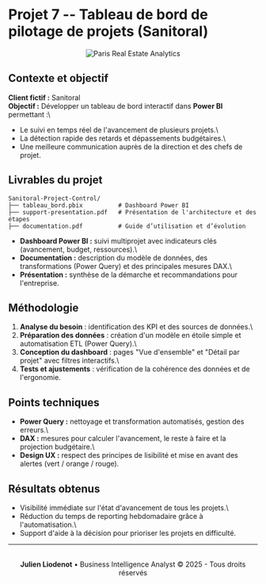 # Projet 7 -- Tableau de bord de pilotage de projets (Sanitoral)

<div align="center">
  <img src="https://images.unsplash.com/photo-1560518883-ce09059eeffa?w=800&h=300&fit=crop" alt="Paris Real Estate Analytics" />
</div>

## Contexte et objectif

**Client fictif :** Sanitoral\
**Objectif :** Développer un tableau de bord interactif dans **Power
BI** permettant :\
- Le suivi en temps réel de l'avancement de plusieurs projets.\
- La détection rapide des retards et dépassements budgétaires.\
- Une meilleure communication auprès de la direction et des chefs de
projet.

## Livrables du projet

    Sanitoral-Project-Control/
    ├── tableau_bord.pbix          # Dashboard Power BI
    ├── support-presentation.pdf   # Présentation de l'architecture et des étapes
    ├── documentation.pdf          # Guide d’utilisation et d’évolution

-   **Dashboard Power BI :** suivi multiprojet avec indicateurs clés
    (avancement, budget, ressources).\
-   **Documentation :** description du modèle de données, des
    transformations (Power Query) et des principales mesures DAX.\
-   **Présentation :** synthèse de la démarche et recommandations pour
    l'entreprise.

## Méthodologie

1.  **Analyse du besoin** : identification des KPI et des sources de
    données.\
2.  **Préparation des données** : création d'un modèle en étoile simple
    et automatisation ETL (Power Query).\
3.  **Conception du dashboard** : pages "Vue d'ensemble" et "Détail par
    projet" avec filtres interactifs.\
4.  **Tests et ajustements** : vérification de la cohérence des données
    et de l'ergonomie.

## Points techniques

-   **Power Query :** nettoyage et transformation automatisés, gestion
    des erreurs.\
-   **DAX :** mesures pour calculer l'avancement, le reste à faire et la
    projection budgétaire.\
-   **Design UX :** respect des principes de lisibilité et mise en avant
    des alertes (vert / orange / rouge).

## Résultats obtenus

-   Visibilité immédiate sur l'état d'avancement de tous les projets.\
-   Réduction du temps de reporting hebdomadaire grâce à
    l'automatisation.\
-   Support d'aide à la décision pour prioriser les projets en
    difficulté.

---
<div align="center">
  <br/>
  <strong>Julien Liodenot</strong> • Business Intelligence Analyst
  © 2025 - Tous droits réservés
</div>
